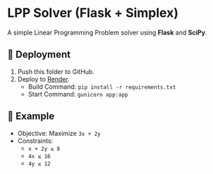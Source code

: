 # LPP Solver (Flask + Simplex)

A simple Linear Programming Problem solver using **Flask** and **SciPy**.

## 🚀 Deployment
1. Push this folder to GitHub.
2. Deploy to [Render](https://render.com).
   - Build Command: `pip install -r requirements.txt`
   - Start Command: `gunicorn app:app`

## 🧮 Example
- Objective: Maximize `3x + 2y`
- Constraints:
  - `x + 2y ≤ 8`
  - `4x ≤ 16`
  - `4y ≤ 12`
